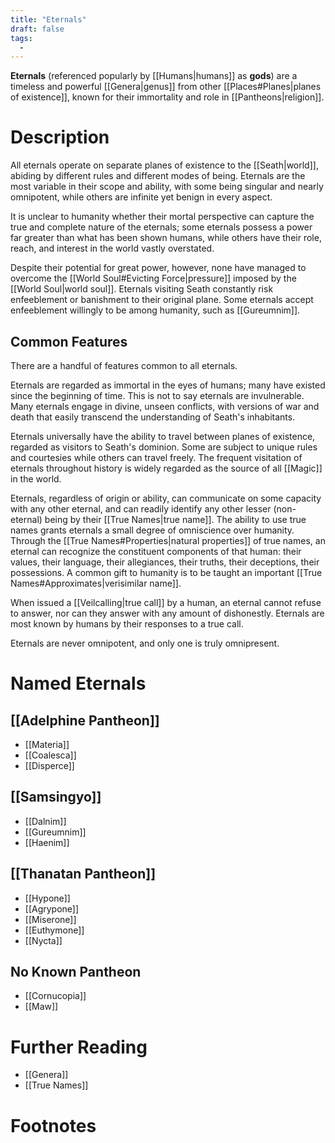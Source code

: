 ```yaml
---
title: "Eternals"
draft: false
tags:
  - 
---
```


**Eternals** (referenced popularly by [[Humans|humans]] as **gods**) are a timeless and powerful [[Genera|genus]] from other [[Places#Planes|planes of existence]], known for their immortality and role in [[Pantheons|religion]]. 
 

# Description
All eternals operate on separate planes of existence to the [[Seath|world]], abiding by different rules and different modes of being. Eternals are the most variable in their scope and ability, with some being singular and nearly omnipotent, while others are infinite yet benign in every aspect. 

It is unclear to humanity whether their mortal perspective can capture the true and complete nature of the eternals; some eternals possess a power far greater than what has been shown humans, while others have their role, reach, and interest in the world vastly overstated. 

Despite their potential for great power, however, none have managed to overcome the [[World Soul#Evicting Force|pressure]] imposed by the [[World Soul|world soul]]. Eternals visiting Seath constantly risk enfeeblement or banishment to their original plane. Some eternals accept enfeeblement willingly to be among humanity, such as [[Gureumnim]].

## Common Features
There are a handful of features common to all eternals. 

Eternals are regarded as immortal in the eyes of humans; many have existed since the beginning of time. This is not to say eternals are invulnerable. Many eternals engage in divine, unseen conflicts, with versions of war and death that easily transcend the understanding of Seath's inhabitants.

Eternals universally have the ability to travel between planes of existence, regarded as visitors to Seath's dominion. Some are subject to unique rules and courtesies while others can travel freely. The frequent visitation of eternals throughout history is widely regarded as the source of all [[Magic]] in the world.

Eternals, regardless of origin or ability, can communicate on some capacity with any other eternal, and can readily identify any other lesser (non-eternal) being by their [[True Names|true name]]. The ability to use true names grants eternals a small degree of omniscience over humanity. Through the [[True Names#Properties|natural properties]] of true names, an eternal can recognize the constituent components of that human: their values, their language, their allegiances, their truths, their deceptions, their possessions. A common gift to humanity is to be taught an important [[True Names#Approximates|verisimilar name]]. 

When issued a [[Veilcalling|true call]] by a human, an eternal cannot refuse to answer, nor can they answer with any amount of dishonestly. Eternals are most known by humans by their responses to a true call.

Eternals are never omnipotent, and only one is truly omnipresent.



# Named Eternals
## [[Adelphine Pantheon]]
* [[Materia]]
* [[Coalesca]]
* [[Disperce]]

## [[Samsingyo]]
- [[Dalnim]]
- [[Gureumnim]]
- [[Haenim]]

## [[Thanatan Pantheon]]
- [[Hypone]]
- [[Agrypone]]
- [[Miserone]]
- [[Euthymone]]
- [[Nycta]]

## No Known Pantheon
- [[Cornucopia]]
- [[Maw]]

# Further Reading
- [[Genera]]
- [[True Names]]

# Footnotes